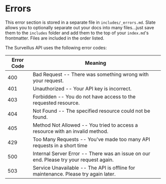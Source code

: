 # Errors

<aside class="notice">
This error section is stored in a separate file in <code>includes/_errors.md</code>. Slate allows you to optionally separate out your docs into many files...just save them to the <code>includes</code> folder and add them to the top of your <code>index.md</code>'s frontmatter. Files are included in the order listed.
</aside>

The Surveillus API uses the following error codes:


Error Code | Meaning
---------- | -------
400 | Bad Request -- There was something wrong with your request.
401 | Unauthorized -- Your API key is incorrect.
403 | Forbidden -- You do not have access to the requested resource.
404 | Not Found -- The specified resource could not be found.
405 | Method Not Allowed -- You tried to access a resource with an invalid method.
429 | Too Many Requests -- You've made too many API requests in a short time
500 | Internal Server Error -- There was an issue on our end. Please try your request again.
503 | Service Unavailable -- The API is offline for maintenance. Please try again later.
